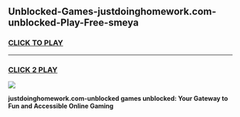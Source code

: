 
## Unblocked-Games-justdoinghomework.com-unblocked-Play-Free-smeya
<h3>
<a href="https://premium76.site?title=justdoinghomework.com-unblocked&ref=21A">CLICK TO PLAY</a></h3>
<hr>

<h3>
<a href="https://premium76.site?title=justdoinghomework.com-unblocked&ref=21A">CLICK 2 PLAY</a>
  
</h3>

<a href="https://premium76.site?title=justdoinghomework.com-unblocked&ref=21A"><img src="https://clearcache.store/games.png"></a>


**justdoinghomework.com-unblocked games unblocked: Your Gateway to Fun and Accessible Online Gaming**
